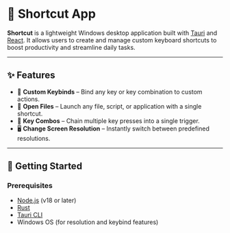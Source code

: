 # 🔀 Shortcut App

**Shortcut** is a lightweight Windows desktop application built with [Tauri](https://tauri.app) and [React](https://reactjs.org). It allows users to create and manage custom keyboard shortcuts to boost productivity and streamline daily tasks.

---

## ✨ Features

- 🎯 **Custom Keybinds** – Bind any key or key combination to custom actions.
- 📁 **Open Files** – Launch any file, script, or application with a single shortcut.
- 🔁 **Key Combos** – Chain multiple key presses into a single trigger.
- 🖥️ **Change Screen Resolution** – Instantly switch between predefined resolutions.

---

## 🚀 Getting Started

### Prerequisites

- [Node.js](https://nodejs.org/) (v18 or later)
- [Rust](https://www.rust-lang.org/)
- [Tauri CLI](https://tauri.app/v1/guides/getting-started/prerequisites/)
- Windows OS (for resolution and keybind features)
